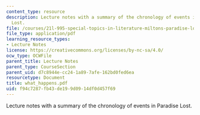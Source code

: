 ```yaml
---
content_type: resource
description: Lecture notes with a summary of the chronology of events in Paradise
  Lost.
file: /courses/21l-995-special-topics-in-literature-miltons-paradise-lost-january-iap-2008/f94c7287fb43de199d0914df0d457f69_what_happens.pdf
file_type: application/pdf
learning_resource_types:
- Lecture Notes
license: https://creativecommons.org/licenses/by-nc-sa/4.0/
ocw_type: OCWFile
parent_title: Lecture Notes
parent_type: CourseSection
parent_uid: d7c8944e-cc24-1a89-7afe-162bd0fed6ea
resourcetype: Document
title: what_happens.pdf
uid: f94c7287-fb43-de19-9d09-14df0d457f69
---
```

Lecture notes with a summary of the chronology of events in Paradise Lost.
